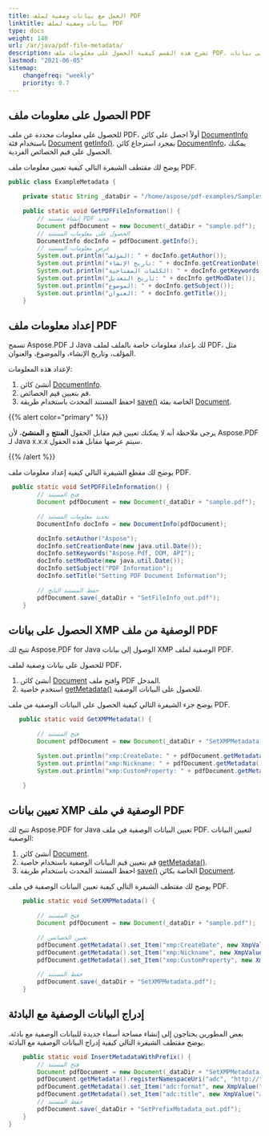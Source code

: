 ```yaml
---
title: العمل مع بيانات وصفية لملف PDF
linktitle: بيانات وصفية لملف PDF
type: docs
weight: 140
url: /ar/java/pdf-file-metadata/
description: تشرح هذه القسم كيفية الحصول على معلومات ملف PDF، وكيفية الحصول على بيانات XMP الوصفية من ملف PDF، وتعيين معلومات ملف PDF.
lastmod: "2021-06-05"
sitemap:
    changefreq: "weekly"
    priority: 0.7
---
```


## الحصول على معلومات ملف PDF

للحصول على معلومات محددة عن ملف PDF، أولاً احصل على كائن [DocumentInfo](https://reference.aspose.com/pdf/java/com.aspose.pdf/DocumentInfo) باستخدام فئة [Document](https://reference.aspose.com/pdf/java/com.aspose.pdf/Document) [getInfo()](https://reference.aspose.com/pdf/java/com.aspose.pdf/Document#getInfo--). بمجرد استرجاع كائن [DocumentInfo](https://reference.aspose.com/pdf/java/com.aspose.pdf/DocumentInfo)، يمكنك الحصول على قيم الخصائص الفردية.

يوضح لك مقتطف الشيفرة التالي كيفية تعيين معلومات ملف PDF.

```java
public class ExampleMetadata {

    private static String _dataDir = "/home/aspose/pdf-examples/Samples/Metadata/";

    public static void GetPDFFileInformation() {
        // إنشاء مستند PDF جديد
        Document pdfDocument = new Document(_dataDir + "sample.pdf");
        // الحصول على معلومات المستند
        DocumentInfo docInfo = pdfDocument.getInfo();
        // عرض معلومات المستند
        System.out.println("المؤلف: " + docInfo.getAuthor());
        System.out.println("تاريخ الإنشاء: " + docInfo.getCreationDate());
        System.out.println("الكلمات المفتاحية: " + docInfo.getKeywords());
        System.out.println("تاريخ التعديل: " + docInfo.getModDate());
        System.out.println("الموضوع: " + docInfo.getSubject());
        System.out.println("العنوان: " + docInfo.getTitle());
    }
```


## إعداد معلومات ملف PDF

تسمح Aspose.PDF لـ Java لك بإعداد معلومات خاصة بالملف لملف PDF، مثل المؤلف، وتاريخ الإنشاء، والموضوع، والعنوان.

لإعداد هذه المعلومات:

1. أنشئ كائن [DocumentInfo](https://reference.aspose.com/pdf/java/com.aspose.pdf/DocumentInfo).
2. قم بتعيين قيم الخصائص.
3. احفظ المستند المحدث باستخدام طريقة [save()](https://reference.aspose.com/pdf/java/com.aspose.pdf/Document#save-com.aspose.ms.System.IO.FileStream-) الخاصة بفئة [Document](https://reference.aspose.com/pdf/java/com.aspose.pdf/Document).

{{% alert color="primary" %}}

يرجى ملاحظة أنه لا يمكنك تعيين قيم مقابل الحقول **المنتج** و **المنشئ**، لأن Aspose.PDF لـ Java x.x.x سيتم عرضها مقابل هذه الحقول.

{{% /alert %}}

يوضح لك مقطع الشيفرة التالي كيفية إعداد معلومات ملف PDF.

```java
 public static void SetPDFFileInformation() {
        // فتح المستند
        Document pdfDocument = new Document(_dataDir + "sample.pdf");

        // تحديد معلومات المستند
        DocumentInfo docInfo = new DocumentInfo(pdfDocument);

        docInfo.setAuthor("Aspose");
        docInfo.setCreationDate(new java.util.Date());
        docInfo.setKeywords("Aspose.Pdf, DOM, API");
        docInfo.setModDate(new java.util.Date());
        docInfo.setSubject("PDF Information");
        docInfo.setTitle("Setting PDF Document Information");

        // حفظ المستند الناتج
        pdfDocument.save(_dataDir + "SetFileInfo_out.pdf");
    }
```


## الحصول على بيانات XMP الوصفية من ملف PDF

تتيح لك Aspose.PDF for Java الوصول إلى بيانات XMP الوصفية لملف PDF.

للحصول على بيانات وصفية لملف PDF،

1. أنشئ كائن [Document](https://reference.aspose.com/pdf/java/com.aspose.pdf/Document) وافتح ملف PDF المدخل.
1. استخدم خاصية [getMetadata()](https://reference.aspose.com/pdf/java/com.aspose.pdf/Document#getMetadata--) للحصول على البيانات الوصفية.

يوضح جزء الشيفرة التالي كيفية الحصول على البيانات الوصفية من ملف PDF.

```java
   public static void GetXMPMetadata() {

        // فتح المستند
        Document pdfDocument = new Document(_dataDir + "SetXMPMetadata.pdf");

        System.out.println("xmp:CreateDate: " + pdfDocument.getMetadata().get_Item("xmp:CreateDate"));
        System.out.println("xmp:Nickname: " + pdfDocument.getMetadata().get_Item("xmp:Nickname"));
        System.out.println("xmp:CustomProperty: " + pdfDocument.getMetadata().get_Item("xmp:CustomProperty"));

    }
```

## تعيين بيانات XMP الوصفية في ملف PDF

تتيح لك Aspose.PDF for Java تعيين البيانات الوصفية في ملف PDF.
 لتعيين البيانات الوصفية:

1. أنشئ كائن [Document](https://reference.aspose.com/pdf/java/com.aspose.pdf/Document).
1. قم بتعيين قيم البيانات الوصفية باستخدام خاصية [getMetadata()](https://reference.aspose.com/pdf/java/com.aspose.pdf/Document#getMetadata--).
1. احفظ المستند المحدث باستخدام طريقة [save()](https://reference.aspose.com/pdf/java/com.aspose.pdf/Document#save-com.aspose.ms.System.IO.FileStream-) الخاصة بكائن [Document](https://reference.aspose.com/pdf/java/com.aspose.pdf/Document).

يوضح لك مقتطف الشيفرة التالي كيفية تعيين البيانات الوصفية في ملف PDF.

```java
    public static void SetXMPMetadata() {

        // فتح المستند
        Document pdfDocument = new Document(_dataDir + "sample.pdf");

        // تعيين الخصائص
        pdfDocument.getMetadata().set_Item("xmp:CreateDate", new XmpValue(new java.util.Date()));
        pdfDocument.getMetadata().set_Item("xmp:Nickname", new XmpValue("Nickname"));
        pdfDocument.getMetadata().set_Item("xmp:CustomProperty", new XmpValue("Custom Value"));

        // حفظ المستند
        pdfDocument.save(_dataDir + "SetXMPMetadata.pdf");
    }
```

## إدراج البيانات الوصفية مع البادئة

بعض المطورين يحتاجون إلى إنشاء مساحة أسماء جديدة للبيانات الوصفية مع بادئة. يوضح مقتطف الشيفرة التالي كيفية إدراج البيانات الوصفية مع البادئة.

```java
    public static void InsertMetadataWithPrefix() {
        // فتح المستند
        Document pdfDocument = new Document(_dataDir + "SetXMPMetadata.pdf");
        pdfDocument.getMetadata().registerNamespaceUri("adc", "http://tempuri.org/adc/1.0");
        pdfDocument.getMetadata().set_Item("adc:format", new XmpValue("application/pdf"));
        pdfDocument.getMetadata().set_Item("adc:title", new XmpValue("alternative title"));        
        // حفظ المستند
        pdfDocument.save(_dataDir + "SetPrefixMetadata_out.pdf");
    }
}
```
